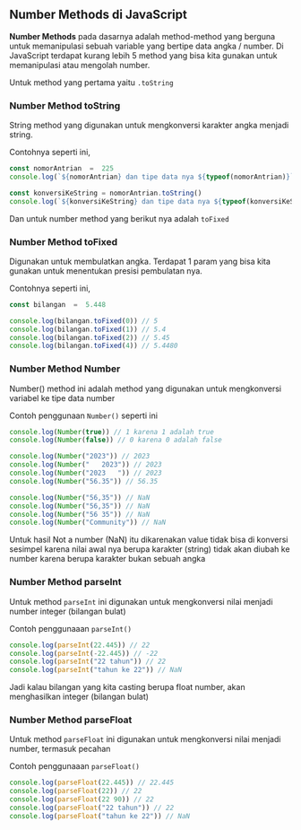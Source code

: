 
##  Number Methods di JavaScript

**Number Methods** pada dasarnya adalah method-method yang berguna untuk memanipulasi sebuah variable yang bertipe data angka / number. Di JavaScript terdapat kurang lebih 5 method yang bisa kita gunakan untuk memanipulasi atau mengolah number.

Untuk method yang pertama yaitu ``.toString``

### Number Method toString
String method yang digunakan untuk mengkonversi karakter angka menjadi string.

Contohnya seperti ini,
```js
const nomorAntrian  =  225
console.log(`${nomorAntrian} dan tipe data nya ${typeof(nomorAntrian)}`) // 225 dan tipe data nya number

const konversiKeString = nomorAntrian.toString()
console.log(`${konversiKeString} dan tipe data nya ${typeof(konversiKeString)}`) // 225 dan tipe data nya string
```

Dan untuk number method yang berikut nya adalah ``toFixed``

### Number Method toFixed
Digunakan untuk membulatkan angka. Terdapat 1 param yang bisa kita gunakan untuk menentukan presisi pembulatan nya.

Contohnya seperti ini,
```js
const bilangan  =  5.448

console.log(bilangan.toFixed(0)) // 5
console.log(bilangan.toFixed(1)) // 5.4
console.log(bilangan.toFixed(2)) // 5.45
console.log(bilangan.toFixed(4)) // 5.4480

```

  
### Number Method Number
Number() method ini adalah method yang digunakan untuk mengkonversi variabel ke tipe data number

Contoh penggunaan `Number()` seperti ini

```js
console.log(Number(true)) // 1 karena 1 adalah true
console.log(Number(false)) // 0 karena 0 adalah false

console.log(Number("2023")) // 2023
console.log(Number("   2023")) // 2023
console.log(Number("2023   ")) // 2023
console.log(Number("56.35")) // 56.35

console.log(Number("56,35")) // NaN
console.log(Number("56,35")) // NaN
console.log(Number("56 35")) // NaN
console.log(Number("Community")) // NaN
```

Untuk hasil Not a number (NaN) itu dikarenakan value tidak bisa di konversi sesimpel karena nilai awal nya berupa karakter (string) tidak akan diubah ke number karena berupa karakter bukan sebuah angka


### Number Method parseInt
Untuk method `parseInt` ini digunakan untuk mengkonversi nilai menjadi number integer (bilangan bulat)

Contoh penggunaaan `parseInt()`

```js
console.log(parseInt(22.445)) // 22
console.log(parseInt(-22.445)) // -22
console.log(parseInt("22 tahun")) // 22
console.log(parseInt("tahun ke 22")) // NaN
```
Jadi kalau bilangan yang kita casting berupa float number, akan menghasilkan integer (bilangan bulat)


### Number Method parseFloat
Untuk method `parseFloat` ini digunakan untuk mengkonversi nilai menjadi number, termasuk pecahan

Contoh penggunaaan `parseFloat()`

```js
console.log(parseFloat(22.445)) // 22.445
console.log(parseFloat(22)) // 22
console.log(parseFloat(22 90)) // 22
console.log(parseFloat("22 tahun")) // 22
console.log(parseFloat("tahun ke 22")) // NaN
```